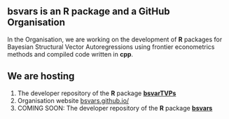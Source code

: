 ## bsvars is an R package and a GitHub Organisation

In the Organisation, we are working on the development of **R** packages for Bayesian Structural Vector Autoregressions using frontier econometrics methods and compiled code written in **cpp**.

## We are hosting

1. The developer repository of the **R** package [**bsvarTVPs**](https://github.com/bsvars/bsvarTVPs)
2. Organisation website [bsvars.github.io/](https://bsvars.github.io/)
3. COMING SOON: The developer repository of the **R** package [**bsvars**](https://github.com/donotdespair/bsvars)
